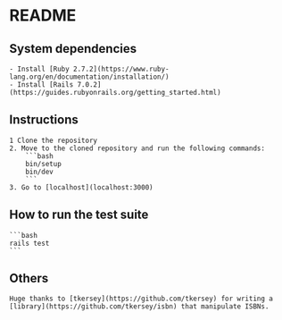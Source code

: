 # README

## System dependencies
	- Install [Ruby 2.7.2](https://www.ruby-lang.org/en/documentation/installation/)
	- Install [Rails 7.0.2](https://guides.rubyonrails.org/getting_started.html) 

## Instructions
	1 Clone the repository
	2. Move to the cloned repository and run the following commands:
		```bash
		bin/setup
		bin/dev
		```
	3. Go to [localhost](localhost:3000)

## How to run the test suite
	```bash
	rails test
	```

## Others
	Huge thanks to [tkersey](https://github.com/tkersey) for writing a [library](https://github.com/tkersey/isbn) that manipulate ISBNs.
